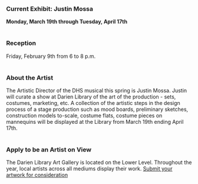  <div class="row">
 <div class="col-md-8">

### Current Exhibit: Justin Mossa

**Monday, March 19th through Tuesday, April 17th**
<br />
<br />

### Reception
Friday, February 9th from 6 to 8 p.m.
<br />
<br />

### About the Artist
The Artistic Director of the DHS musical this spring is Justin Mossa.  Justin will curate a show at Darien Library of the art of the production - sets, costumes, marketing, etc.  A collection of the artistic steps in the design process of a stage production such as mood boards, preliminary sketches, construction models to-scale, costume flats, costume pieces on mannequins will be displayed at the Library from March 19th ending April 17th.
<br />
<br />

### Apply to be an Artist on View 
The Darien Library Art Gallery is located on the Lower Level. Throughout the year, local artists across all mediums display their work. [Submit your artwork for consideration](/art-on-view-submission "Submit your artwork for consideration")
<br />
<br />

</div>
<div class="col-md-4">

<!-- <img class="img-responsive center-block" src="uploads/departments/art_on_view/jayson_tobias.jpg" alt="Last Weekend with Angel by Jayson Tobias" /> -->
 
</div>
</div>